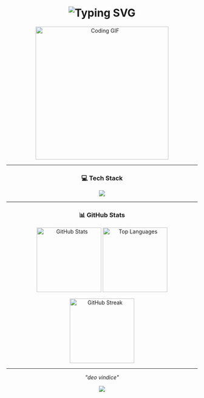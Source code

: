 <h1 align="center">
  <img src="https://readme-typing-svg.herokuapp.com?font=Inter&weight=600&size=28&duration=4000&pause=1000&color=2B5CAE&center=true&vCenter=true&width=500&lines=Hi+👋,+I'm+Vincent;Welcome+to+my+GitHub!" alt="Typing SVG" />
</h1>

<p align="center">
  <img src="https://media1.giphy.com/media/l4Ki01RIvdIQVFhqE/giphy.gif" width="350" alt="Coding GIF"/>
</p>

---

<h3 align="center">💻 Tech Stack</h3>

<p align="center">
  <img src="https://skillicons.dev/icons?i=laravel,flutter,js,nodejs,mongodb,mysql,postman,github" />
</p>

---

<h3 align="center">📊 GitHub Stats</h3>

<p align="center">
  <img height="170" src="https://github-readme-stats.vercel.app/api?username=Vincent140206&show_icons=true&theme=tokyonight&hide_border=true" alt="GitHub Stats"/>
  <img height="170" src="https://github-readme-stats.vercel.app/api/top-langs/?username=Vincent140206&layout=compact&theme=tokyonight&hide_border=true" alt="Top Languages"/>
</p>

<p align="center">
  <img height="170" src="https://streak-stats.demolab.com?user=Vincent140206&theme=tokyonight&hide_border=true" alt="GitHub Streak" />
</p>

---

<p align="center">
  <em>"deo vindice"</em>
</p>

<p align="center">
  <img src="https://capsule-render.vercel.app/api?type=waving&color=00BFFF&height=120&section=footer"/>
</p>
